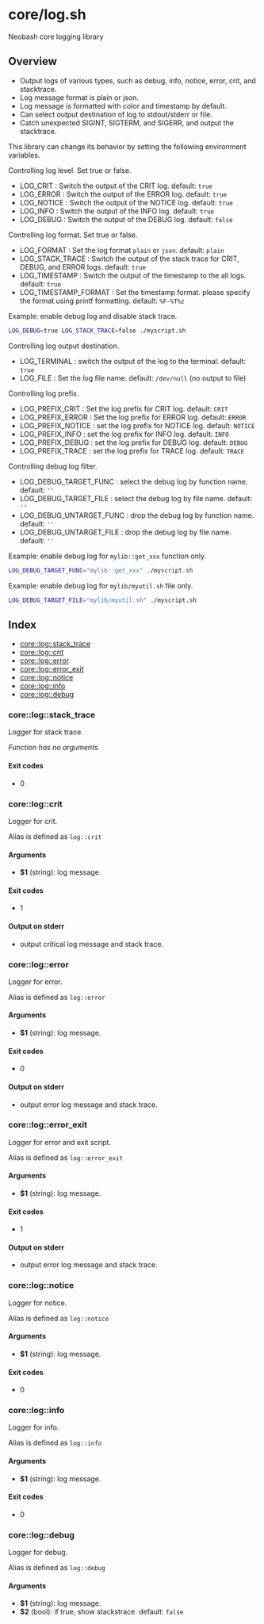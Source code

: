 # core/log.sh

Neobash core logging library

## Overview

* Output logs of various types, such as debug, info, notice, error, crit, and stacktrace.
* Log message format is plain or json.
* Log message is formatted with color and timestamp by default.
* Can select output destination of log to stdout/stderr or file.
* Catch unexpected SIGINT, SIGTERM, and SIGERR, and output the stacktrace.

This library can change its behavior by setting the following environment variables.

Controlling log level. Set true or false.
* LOG_CRIT : Switch the output of the CRIT log. default: ``true``
* LOG_ERROR : Switch the output of the ERROR log. default: ``true``
* LOG_NOTICE : Switch the output of the NOTICE log. default: ``true``
* LOG_INFO : Switch the output of the INFO log. default: ``true``
* LOG_DEBUG : Switch the output of the DEBUG log. default: ``false``

Controlling log format. Set true or false.
* LOG_FORMAT : Set the log format ``plain`` or ``json``. default: ``plain``
* LOG_STACK_TRACE : Switch the output of the stack trace for CRIT, DEBUG, and ERROR logs. default: ``true``
* LOG_TIMESTAMP : Switch the output of the timestamp to the all logs. default: ``true``
* LOG_TIMESTAMP_FORMAT : Set the timestamp format. please specify the format using printf formatting. default: ``%F-%T%z``

Example: enable debug log and disable stack trace.
```bash
LOG_DEBUG=true LOG_STACK_TRACE=false ./myscript.sh
````

Controlling log output destination.
* LOG_TERMINAL : switch the output of the log to the terminal. default: ``true``
* LOG_FILE : Set the log file name. default: ``/dev/null`` (no output to file)

Controlling log prefix.
* LOG_PREFIX_CRIT : Set the log prefix for CRIT log. default: ``CRIT``
* LOG_PREFIX_ERROR : Set the log prefix for ERROR log. default: ``ERROR``
* LOG_PREFIX_NOTICE : set the log prefix for NOTICE log. default: ``NOTICE``
* LOG_PREFIX_INFO : set the log prefix for INFO log. default: ``INFO``
* LOG_PREFIX_DEBUG : set the log prefix for DEBUG log. default: ``DEBUG``
* LOG_PREFIX_TRACE : set the log prefix for TRACE log. default: ``TRACE``

Controlling debug log filter.
* LOG_DEBUG_TARGET_FUNC : select the debug log by function name. default: ``''``
* LOG_DEBUG_TARGET_FILE : select the debug log by file name. default: ``''``
* LOG_DEBUG_UNTARGET_FUNC : drop the debug log by function name. default: ``''``
* LOG_DEBUG_UNTARGET_FILE : drop the debug log by file name. default: ``''``

Example: enable debug log for ``mylib::get_xxx`` function only.
```bash
LOG_DEBUG_TARGET_FUNC="mylib::get_xxx" ./myscript.sh
```

Example: enable debug log for ``mylib/myutil.sh`` file only.
```bash
LOG_DEBUG_TARGET_FILE="mylib/myutil.sh" ./myscript.sh
```

## Index

* [core::log::stack_trace](#corelogstacktrace)
* [core::log::crit](#corelogcrit)
* [core::log::error](#corelogerror)
* [core::log::error_exit](#corelogerrorexit)
* [core::log::notice](#corelognotice)
* [core::log::info](#coreloginfo)
* [core::log::debug](#corelogdebug)

### core::log::stack_trace

Logger for stack trace.

_Function has no arguments._

#### Exit codes

* 0

### core::log::crit

Logger for crit.

Alias is defined as ``log::crit``

#### Arguments

* **$1** (string): log message.

#### Exit codes

* 1

#### Output on stderr

* output critical log message and stack trace.

### core::log::error

Logger for error.

Alias is defined as ``log::error``

#### Arguments

* **$1** (string): log message.

#### Exit codes

* 0

#### Output on stderr

* output error log message and stack trace.

### core::log::error_exit

Logger for error and exit script.

Alias is defined as ``log::error_exit``

#### Arguments

* **$1** (string): log message.

#### Exit codes

* 1

#### Output on stderr

* output error log message and stack trace.

### core::log::notice

Logger for notice.

Alias is defined as ``log::notice``

#### Arguments

* **$1** (string): log message.

#### Exit codes

* 0

### core::log::info

Logger for info.

Alias is defined as ``log::info``

#### Arguments

* **$1** (string): log message.

#### Exit codes

* 0

### core::log::debug

Logger for debug.

Alias is defined as ``log::debug``

#### Arguments

* **$1** (string): log message.
* **$2** (bool): if true, show stackstrace. default: ``false``

